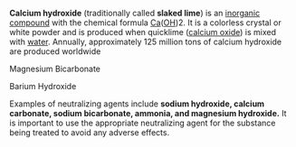 
**Calcium hydroxide** (traditionally called **slaked lime**) is an [inorganic compound](https://en.wikipedia.org/wiki/Inorganic_compound "Inorganic compound") with the chemical formula [Ca](https://en.wikipedia.org/wiki/Calcium "Calcium")([OH](https://en.wikipedia.org/wiki/Hydroxide "Hydroxide"))2. It is a colorless crystal or white powder and is produced when quicklime ([calcium oxide](https://en.wikipedia.org/wiki/Calcium_oxide "Calcium oxide")) is mixed with [water](https://en.wikipedia.org/wiki/Water "Water"). Annually, approximately 125 million tons of calcium hydroxide are produced worldwide

Magnesium Bicarbonate

Barium Hydroxide


Examples of neutralizing agents include
**sodium hydroxide, calcium carbonate, sodium bicarbonate, ammonia, and magnesium hydroxide.** It is important to use the appropriate neutralizing agent for the substance being treated to avoid any adverse effects.